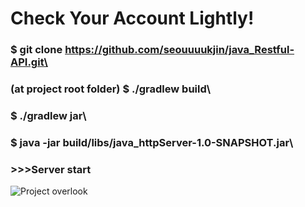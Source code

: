 
# Check Your Account Lightly!
### $ git clone https://github.com/seouuuukjin/java_Restful-API.git\
### (at project root folder) $ ./gradlew build\
### $ ./gradlew jar\
### $ java -jar build/libs/java_httpServer-1.0-SNAPSHOT.jar\
### >>>Server start
![Project overlook](https://user-images.githubusercontent.com/36075681/100211627-b6c1ad00-2f4f-11eb-8698-cd488225e5d7.png)
